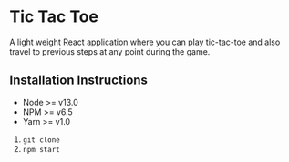 # Tic Tac Toe
A light weight React application where you can play tic-tac-toe and also travel to previous steps at any point during the game.

## Installation Instructions
* Node >= v13.0
* NPM >= v6.5
* Yarn >= v1.0

1) `git clone`
2) `npm start`

